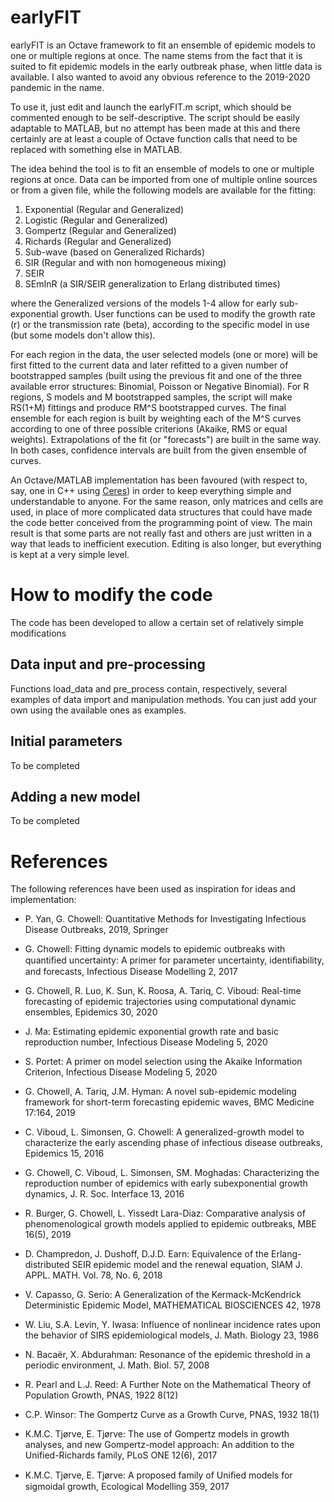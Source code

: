 # earlyFIT
earlyFIT is an Octave framework to fit an ensemble of epidemic models to one or multiple regions at once. The name stems from the fact that it is suited to fit epidemic models in the early outbreak phase, when little data is available. I also wanted to avoid any obvious reference to the 2019-2020 pandemic in the name.

To use it, just edit and launch the earlyFIT.m script, which should be commented enough to be self-descriptive. The script should be easily adaptable to MATLAB, but no attempt has been made at this and there certainly are at least a couple of Octave function calls that need to be replaced with something else in MATLAB.

The idea behind the tool is to fit an ensemble of models to one or multiple regions at once. Data can be imported from one of multiple online sources or from a given file, while the following models are available for the fitting:

1. Exponential (Regular and Generalized)
2. Logistic (Regular and Generalized)
3. Gompertz (Regular and Generalized)
4. Richards (Regular and Generalized)
5. Sub-wave (based on Generalized Richards)
6. SIR (Regular and with non homogeneous mixing)
7. SEIR
8. SEmInR (a SIR/SEIR generalization to Erlang distributed times)

where the Generalized versions of the models 1-4 allow for early sub-exponential growth. User functions can be used to modify the growth rate (r) or the transmission rate (beta), according to the specific model in use (but some models don't allow this).

For each region in the data, the user selected models (one or more) will be first fitted to the current data and later refitted to a given number of bootstrapped samples (built using the previous fit and one of the three available error structures: Binomial, Poisson or Negative Binomial). For R regions, S models and M bootstrapped samples, the script will make RS(1+M) fittings and produce RM^S bootstrapped curves. The final ensemble for each region is built by weighting each of the M^S curves according to one of three possible criterions (Akaike, RMS or equal weights). Extrapolations of the fit (or "forecasts") are built in the same way. In both cases, confidence intervals are built from the given ensemble of curves.

An Octave/MATLAB implementation has been favoured (with respect to, say, one in C++ using [Ceres](https://github.com/ceres-solver/ceres-solver)) in order to keep everything simple and understandable to anyone. For the same reason, only matrices and cells are used, in place of more complicated data structures that could have made the code better conceived from the programming point of view. The main result is that some parts are not really fast and others are just written in a way that leads to inefficient execution. Editing is also longer, but everything is kept at a very simple level.

# How to modify the code
The code has been developed to allow a certain set of relatively simple modifications

## Data input and pre-processing
Functions load_data and pre_process contain, respectively, several examples of data import and manipulation methods. You can just add your own using the available ones as examples.

## Initial parameters
To be completed

## Adding a new model
To be completed

# References

The following references have been used as inspiration for ideas and implementation:

* P. Yan, G. Chowell: Quantitative Methods for Investigating Infectious Disease Outbreaks, 2019, Springer

* G. Chowell: Fitting dynamic models to epidemic outbreaks with quantiﬁed uncertainty: A primer for parameter uncertainty, identiﬁability, and forecasts, Infectious Disease Modelling 2, 2017

* G. Chowell, R. Luo, K. Sun, K. Roosa, A. Tariq, C. Viboud: Real-time forecasting of epidemic trajectories using computational dynamic ensembles, Epidemics 30, 2020

* J. Ma: Estimating epidemic exponential growth rate and basic reproduction number, Infectious Disease Modeling 5, 2020

* S. Portet: A primer on model selection using the Akaike Information Criterion, Infectious Disease Modeling 5, 2020

* G. Chowell, A. Tariq, J.M. Hyman: A novel sub-epidemic modeling framework for short-term forecasting epidemic waves, BMC Medicine 17:164, 2019

* C. Viboud, L. Simonsen, G. Chowell: A generalized-growth model to characterize the early ascending phase of infectious disease outbreaks, Epidemics 15, 2016

* G. Chowell, C. Viboud, L. Simonsen, SM. Moghadas: Characterizing the reproduction number of epidemics with early subexponential growth dynamics, J. R. Soc. Interface 13, 2016

* R. Burger, G. Chowell, L. Yissedt Lara-Diaz: Comparative analysis of phenomenological growth models applied to epidemic outbreaks, MBE 16(5), 2019

* D. Champredon, J. Dushoff, D.J.D. Earn: Equivalence of the Erlang-distributed SEIR epidemic model and the renewal equation, SIAM J. APPL. MATH. Vol. 78, No. 6, 2018

* V. Capasso, G. Serio: A Generalization of the Kermack-McKendrick Deterministic Epidemic Model, MATHEMATICAL BIOSCIENCES 42, 1978

* W. Liu, S.A. Levin, Y. Iwasa: Influence of nonlinear incidence rates upon the behavior of SIRS epidemiological models, J. Math. Biology 23, 1986

* N. Bacaër, X. Abdurahman: Resonance of the epidemic threshold in a periodic environment, J. Math. Biol. 57, 2008

* R. Pearl and L.J. Reed: A Further Note on the Mathematical Theory of Population Growth, PNAS, 1922 8(12)

* C.P. Winsor: The Gompertz Curve as a Growth Curve, PNAS, 1932 18(1)

* K.M.C. Tjørve, E. Tjørve: The use of Gompertz models in growth analyses, and new Gompertz-model approach: An addition to the Unified-Richards family, PLoS ONE 12(6), 2017

* K.M.C. Tjørve, E. Tjørve: A proposed family of Uniﬁed models for sigmoidal growth, Ecological Modelling 359, 2017

